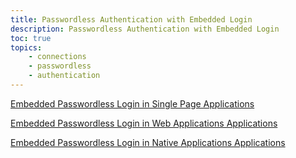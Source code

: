 ```yaml
---
title: Passwordless Authentication with Embedded Login
description: Passwordless Authentication with Embedded Login
toc: true
topics:
    - connections
    - passwordless
    - authentication
---
```



[Embedded Passwordless Login in Single Page Applications](/connections/passwordless/guides/configure-login-page-embedded)

[Embedded Passwordless Login in Web Applications Applications]()

[Embedded Passwordless Login in Native Applications Applications]()

